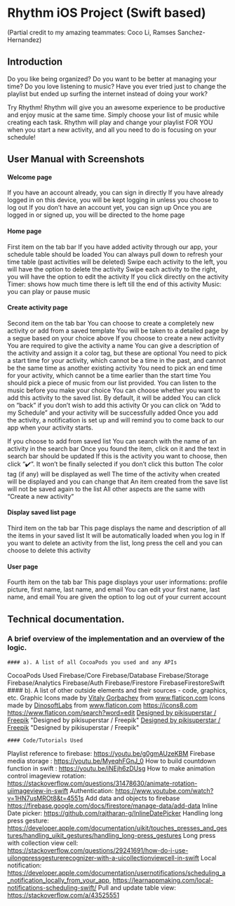 # Rhythm iOS Project (Swift based)
(Partial credit to my amazing teammates:  Coco Li, Ramses Sanchez-Hernandez)
## Introduction
Do you like being organized? Do you want to be better at managing your time? Do you love listening to music? Have you ever tried just to change the playlist but ended up surfing the internet instead of doing your work?

Try Rhythm! Rhythm will give you an awesome experience to be productive and enjoy music at the same time. Simply choose your list of music while creating each task. Rhythm will play and change your playlist FOR YOU when you start a new activity, and all you need to do is focusing on your schedule!

## User Manual with Screenshots
#### Welcome page
If you have an account already, you can sign in directly
If you have already logged in on this device, you will be kept logging in unless you choose to log out
If you don’t have an account yet, you can sign up
Once you are logged in or signed up, you will be directed to the home page

#### Home page
First item on the tab bar
If you have added activity through our app, your schedule table should be loaded
You can always pull down to refresh your time table (past activities will be deleted)
Swipe each activity to the left, you will have the option to delete the activity
Swipe each activity to the right, you will have the option to edit the activity
If you click directly on the activity
Timer: shows how much time there is left till the end of this activity
Music: you can play or pause music

#### Create activity page
Second item on the tab bar
You can choose to create a completely new activity or add from a saved template
You will be taken to a detailed page by a segue based on your choice above
If you choose to create a new activity
You are required to give the activity a name
You can give a description of the activity and assign it a color tag, but these are optional
You need to pick a start time for your activity, which cannot be a time in the past, and cannot be the same time as another existing activity
You need to pick an end time for your activity, which cannot be a time earlier than the start time
You should pick a piece of music from our list provided. You can listen to the music before you make your choice
You can choose whether you want to add this activity to the saved list. By default, it will be added
You can click on “back” if you don’t wish to add this activity
Or you can click on “Add to my Schedule” and your activity will be successfully added
Once you add the activity, a notification is set up and will remind you to come back to our app when your activity starts.


If you choose to add from saved list
You can search with the name of an activity in the search bar
Once you found the item, click on it and the text in search bar should be updated
If this is the activity you want to choose, then click “✔️”. It won’t be finally selected if you don’t click this button
The color tag (if any) will be displayed as well
The time of the activity when created will be displayed and you can change that
An item created from the save list will not be saved again to the list
All other aspects are the same with “Create a new activity”

#### Display saved list page
Third item on the tab bar
This page displays the name and description of all the items in your saved list
It will be automatically loaded when you log in
If you want to delete an activity from the list, long press the cell and you can choose to delete this activity

#### User page
Fourth item on the tab bar
This page displays your user informations: profile picture, first name, last name, and email
You can edit your first name, last name, and email
You are given the option to log out of your current account





## Technical documentation.
 ### A brief overview of the implementation and an overview of the logic. 
    #### a). A list of all CocoaPods you used and any APIs
CocoaPods Used
Firebase/Core
Firebase/Database
Firebase/Storage
Firebase/Analytics
Firebase/Auth
Firebase/Firestore
FirebaseFirestoreSwift
    #### b). A list of other outside elements and their sources - code, graphics, etc.
Graphic
Icons made by <a href="https://www.flaticon.com/authors/vitaly-gorbachev" title="Vitaly Gorbachev">Vitaly Gorbachev</a> from <a href="https://www.flaticon.com/" title="Flaticon"> www.flaticon.com</a>
Icons made by <a href="https://www.flaticon.com/authors/dinosoftlabs" title="DinosoftLabs">DinosoftLabs</a> from <a href="https://www.flaticon.com/" title="Flaticon"> www.flaticon.com</a>
https://icons8.com
https://www.flaticon.com/search?word=edit
<a href="http://www.freepik.com">Designed by pikisuperstar / Freepik</a> "Designed by pikisuperstar / Freepik"
<a href="http://www.freepik.com">Designed by pikisuperstar / Freepik</a>
"Designed by pikisuperstar / Freepik"

    #### Code/Tutorials Used
Playlist reference to firebase: https://youtu.be/g0gmAUzeKBM
Firebase media storage : https://youtu.be/MyeqhFGnJ_0
How to build countdown function in swift : https://youtu.be/iNEjh6zDUsg
How to make animation control imageview rotation: https://stackoverflow.com/questions/31478630/animate-rotation-uiimageview-in-swift
Authentication: https://www.youtube.com/watch?v=1HN7usMROt8&t=4551s
Add data and objects to firebase https://firebase.google.com/docs/firestore/manage-data/add-data
Inline Date picker: https://github.com/rajtharan-g/InlineDatePicker
Handling long press gesture: https://developer.apple.com/documentation/uikit/touches_presses_and_gestures/handling_uikit_gestures/handling_long-press_gestures
Long press with collection view cell: https://stackoverflow.com/questions/29241691/how-do-i-use-uilongpressgesturerecognizer-with-a-uicollectionviewcell-in-swift
Local notification: https://developer.apple.com/documentation/usernotifications/scheduling_a_notification_locally_from_your_app, https://learnappmaking.com/local-notifications-scheduling-swift/
Pull and update table view: https://stackoverflow.com/a/43525551


